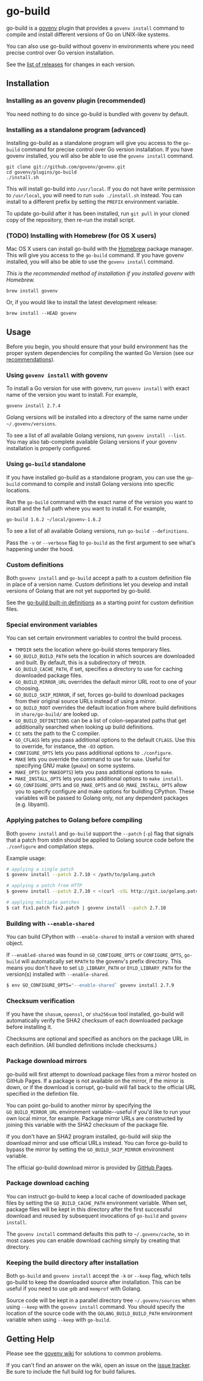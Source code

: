 # go-build

go-build is a [govenv](https://github.com/govenv/govenv) plugin that
provides a `govenv install` command to compile and install different versions
of Go on UNIX-like systems.

You can also use go-build without govenv in environments where you need
precise control over Go version installation.

See the [list of releases](https://github.com/govenv/govenv/releases)
for changes in each version.


## Installation

### Installing as an govenv plugin (recommended)

You need nothing to do since go-build is bundled with govenv by
default.

### Installing as a standalone program (advanced)

Installing go-build as a standalone program will give you access to the
`go-build` command for precise control over Go version installation. If you
have govenv installed, you will also be able to use the `govenv install` command.

    git clone git://github.com/govenv/govenv.git
    cd govenv/plugins/go-build
    ./install.sh

This will install go-build into `/usr/local`. If you do not have write
permission to `/usr/local`, you will need to run `sudo ./install.sh` instead.
You can install to a different prefix by setting the `PREFIX` environment
variable.

To update go-build after it has been installed, run `git pull` in your cloned
copy of the repository, then re-run the install script.

### (TODO) Installing with Homebrew (for OS X users)

Mac OS X users can install go-build with the [Homebrew](http://brew.sh)
package manager. This will give you access to the `go-build` command. If you
have govenv installed, you will also be able to use the `govenv install` command.

*This is the recommended method of installation if you installed govenv with
Homebrew.*

    brew install govenv

Or, if you would like to install the latest development release:

    brew install --HEAD govenv

## Usage

Before you begin, you should ensure that your build environment has the proper
system dependencies for compiling the wanted Go Version (see our [recommendations](https://github.com/govenv/govenv/wiki#suggested-build-environment)).

### Using `govenv install` with govenv

To install a Go version for use with govenv, run `govenv install` with
exact name of the version you want to install. For example,

    govenv install 2.7.4

Golang versions will be installed into a directory of the same name under
`~/.govenv/versions`.

To see a list of all available Golang versions, run `govenv install --list`. You
may also tab-complete available Golang versions if your govenv installation is
properly configured.

### Using `go-build` standalone

If you have installed go-build as a standalone program, you can use the
`gp-build` command to compile and install Golang versions into specific
locations.

Run the `go-build` command with the exact name of the version you want to
install and the full path where you want to install it. For example,

    go-build 1.6.2 ~/local/govenv-1.6.2

To see a list of all available Golang versions, run `go-build --definitions`.

Pass the `-v` or `--verbose` flag to `go-build` as the first argument to see
what's happening under the hood.

### Custom definitions

Both `govenv install` and `go-build` accept a path to a custom definition file
in place of a version name. Custom definitions let you develop and install
versions of Golang that are not yet supported by go-build.

See the [go-build built-in definitions](https://github.com/govenv/govenv/tree/master/plugins/go-build/share/go-build) as a starting point for
custom definition files.

[definitions]: https://github.com/govenv/govenv/tree/master/plugins/go-build/share/go-build

### Special environment variables

You can set certain environment variables to control the build process.

* `TMPDIR` sets the location where go-build stores temporary files.
* `GO_BUILD_BUILD_PATH` sets the location in which sources are downloaded and
  built. By default, this is a subdirectory of `TMPDIR`.
* `GO_BUILD_CACHE_PATH`, if set, specifies a directory to use for caching
  downloaded package files.
* `GO_BUILD_MIRROR_URL` overrides the default mirror URL root to one of your
  choosing.
* `GO_BUILD_SKIP_MIRROR`, if set, forces go-build to download packages from
  their original source URLs instead of using a mirror.
* `GO_BUILD_ROOT` overrides the default location from where build definitions
  in `share/go-build/` are looked up.
* `GO_BUILD_DEFINITIONS` can be a list of colon-separated paths that get
  additionally searched when looking up build definitions.
* `CC` sets the path to the C compiler.
* `GO_CFLAGS` lets you pass additional options to the default `CFLAGS`. Use
  this to override, for instance, the `-O3` option.
* `CONFIGURE_OPTS` lets you pass additional options to `./configure`.
* `MAKE` lets you override the command to use for `make`. Useful for specifying
  GNU make (`gmake`) on some systems.
* `MAKE_OPTS` (or `MAKEOPTS`) lets you pass additional options to `make`.
* `MAKE_INSTALL_OPTS` lets you pass additional options to `make install`.
* `GO_CONFIGURE_OPTS` and `GO_MAKE_OPTS` and `GO_MAKE_INSTALL_OPTS` allow
  you to specify configure and make options for buildling CPython. These variables
  will be passed to Golang only, not any dependent packages (e.g. libyaml).

### Applying patches to Golang before compiling

Both `govenv install` and `go-build` support the `--patch` (`-p`) flag that
signals that a patch from stdin should be applied to Golang source code before
the `./configure` and compilation steps.

Example usage:

```sh
# applying a single patch
$ govenv install --patch 2.7.10 < /path/to/golang.patch

# applying a patch from HTTP
$ govenv install --patch 2.7.10 < <(curl -sSL http://git.io/golang.patch)

# applying multiple patches
$ cat fix1.patch fix2.patch | govenv install --patch 2.7.10
```


### Building with `--enable-shared`

You can build CPython with `--enable-shared` to install a version with
shared object.

If `--enabled-shared` was found in `GO_CONFIGURE_OPTS` or `CONFIGURE_OPTS`,
`go-build` will automatically set `RPATH` to the govenv's prefix directory.
This means you don't have to set `LD_LIBRARY_PATH` or `DYLD_LIBRARY_PATH` for
the version(s) installed with `--enable-shared`.

```sh
$ env GO_CONFIGURE_OPTS="--enable-shared` govenv install 2.7.9
```

### Checksum verification

If you have the `shasum`, `openssl`, or `sha256sum` tool installed, go-build will
automatically verify the SHA2 checksum of each downloaded package before
installing it.

Checksums are optional and specified as anchors on the package URL in each
definition. (All bundled definitions include checksums.)

### Package download mirrors

go-build will first attempt to download package files from a mirror hosted on
GitHub Pages. If a package is not available on the mirror, if the mirror
is down, or if the download is corrupt, go-build will fall back to the
official URL specified in the defintion file.

You can point go-build to another mirror by specifying the
`GO_BUILD_MIRROR_URL` environment variable--useful if you'd like to run your
own local mirror, for example. Package mirror URLs are constructed by joining
this variable with the SHA2 checksum of the package file.

If you don't have an SHA2 program installed, go-build will skip the download
mirror and use official URLs instead. You can force go-build to bypass the
mirror by setting the `GO_BUILD_SKIP_MIRROR` environment variable.

The official go-build download mirror is provided by
[GitHub Pages](http://govenv.github.io/golangs/).

### Package download caching

You can instruct go-build to keep a local cache of downloaded package files
by setting the `GO_BUILD_CACHE_PATH` environment variable. When set, package
files will be kept in this directory after the first successful download and
reused by subsequent invocations of `go-build` and `govenv install`.

The `govenv install` command defaults this path to `~/.govenv/cache`, so in most
cases you can enable download caching simply by creating that directory.

### Keeping the build directory after installation

Both `go-build` and `govenv install` accept the `-k` or `--keep` flag, which
tells go-build to keep the downloaded source after installation. This can be
useful if you need to use `gdb` and `memprof` with Golang.

Source code will be kept in a parallel directory tree `~/.govenv/sources` when
using `--keep` with the `govenv install` command. You should specify the
location of the source code with the `GOLANG_BUILD_BUILD_PATH` environment
variable when using `--keep` with `go-build`.


## Getting Help

Please see the [govenv wiki](https://github.com/govenv/govenv/wiki) for solutions to common problems.

[wiki]: https://github.com/govenv/govenv/wiki

If you can't find an answer on the wiki, open an issue on the [issue
tracker](https://github.com/govenv/govenv/issues). Be sure to include
the full build log for build failures.
